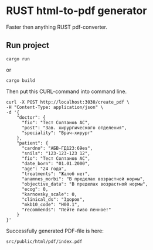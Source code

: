 # RUST html-to-pdf generator

Faster then anything RUST pdf-converter.

## Run project

```shell
cargo run
```

or

```shell
cargo build
```

Then put this CURL-command into command line.

```shell
curl -X POST http://localhost:3030/create_pdf \
-H "Content-Type: application/json" \
-d '{
    "doctor": {
      "fio": "Тест Солтанов АС",
      "post": "Зав. хирургического отделения",
      "speciality": "Врач-хирург"
    },
    "patient": {
      "cardno": "АБВ-ГД123:69es",
      "snils": "123-123-123 12",
      "fio": "Тест Солтанов АС",
      "date_born": "01.01.2000",
      "age": "24 года",
      "treatments": "Жалоб нет",
      "anamnes_morbi": "В пределах возрастной нормы",
      "objective_data": "В пределах возрастной нормы",
      "ecog": 0,
      "karnovsky_scale": 0,
      "clinical_ds": "Здоров",
      "mkb10_code": "H00.1",
      "recommends": "Пейте пиво пенное!"
    }
}'
```

Successfully generated PDF-file is here:

```plaintext
src/public/html/pdf/index.pdf
```